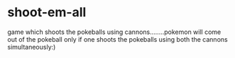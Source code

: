 # shoot-em-all
game which shoots the pokeballs using cannons........pokemon will come out of the pokeball only if one shoots the pokeballs using both the cannons simultaneously:)
